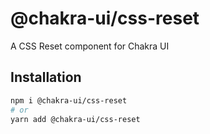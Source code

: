 # @chakra-ui/css-reset

A CSS Reset component for Chakra UI

## Installation

```sh
npm i @chakra-ui/css-reset
# or
yarn add @chakra-ui/css-reset
```
